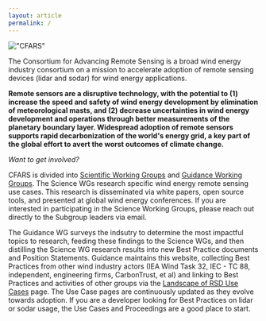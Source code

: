 ```yaml
---
layout: article
permalink: /
---
```

!["CFARS"](https://cfars.github.io/images/CFARS_MembershipLogos_Logo_RGB.jpg)

The Consortium for Advancing Remote Sensing is a broad wind energy industry consortium on a mission to accelerate adoption of remote sensing devices (lidar and sodar) for wind energy applications.  

__Remote sensors are a disruptive technology, with the potential to (1) increase the speed and safety of wind energy development by elimination of meteorological masts, and (2) decrease uncertainties in wind energy development and operations through better measurements of the planetary boundary layer. Widespread adoption of remote sensors supports rapid decarbonization of the world's energy grid, a key part of the global effort to avert the worst outcomes of climate change.__

_Want to get involved?_

CFARS is divided into [Scientific Working Groups](https://cfars.github.io/working-groups/#science-subgroup) and [Guidance Working Groups](https://cfars.github.io/working-groups/#guidance-subgroup). The Science WGs research specific wind energy remote sensing use cases. This research is disseminated via white papers, open source tools, and presented at global wind energy conferences. If you are interested in participating in the Science Working Groups, please reach out directly to the Subgroup leaders via email. 

The Guidance WG surveys the indsutry to determine the most impactful topics to research, feeding these findings to the Science WGs, and then distilling the Science WG research results into new Best Practice documents and Position Statements. Guidance  maintains this website, collecting Best Practices from other wind industry actors (IEA Wind Task 32, IEC - TC 88, independent, engineering firms, CarbonTrust, et al) and linking to Best Practices and activities of other groups via the [Landscape of RSD Use Cases](https://cfars.github.io/landscape/) page. The Use Case pages are continuously updated as they evolve towards adoption. If you are a developer looking for Best Practices on lidar or sodar usage, the Use Cases and Proceedings are a good place to start.







